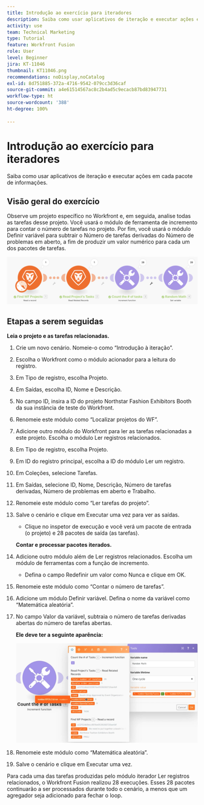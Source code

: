 ```yaml
---
title: Introdução ao exercício para iteradores
description: Saiba como usar aplicativos de iteração e executar ações em cada pacote de informações.
activity: use
team: Technical Marketing
type: Tutorial
feature: Workfront Fusion
role: User
level: Beginner
jira: KT-11046
thumbnail: KT11046.png
recommendations: noDisplay,noCatalog
exl-id: 8d751885-372a-4716-9542-079cc3d36caf
source-git-commit: a4e61514567ac8c2b4ad5c9ecacb87bd83947731
workflow-type: ht
source-wordcount: '388'
ht-degree: 100%

---
```


# Introdução ao exercício para iteradores

Saiba como usar aplicativos de iteração e executar ações em cada pacote de informações.

## Visão geral do exercício

Observe um projeto específico no Workfront e, em seguida, analise todas as tarefas desse projeto. Você usará o módulo de ferramenta de incremento para contar o número de tarefas no projeto. Por fim, você usará o módulo Definir variável para subtrair o Número de tarefas derivadas do Número de problemas em aberto, a fim de produzir um valor numérico para cada um dos pacotes de tarefas.

![Introdução aos iteradores - Imagem 1](../12-exercises/assets/introduction-to-iterators-walkthrough-1.png)

## Etapas a serem seguidas

**Leia o projeto e as tarefas relacionadas.**

1. Crie um novo cenário. Nomeie-o como “Introdução à iteração”.
1. Escolha o Workfront como o módulo acionador para a leitura do registro.
1. Em Tipo de registro, escolha Projeto.
1. Em Saídas, escolha ID, Nome e Descrição.
1. No campo ID, insira a ID do projeto Northstar Fashion Exhibitors Booth da sua instância de teste do Workfront.
1. Renomeie este módulo como “Localizar projetos do WF”.
1. Adicione outro módulo do Workfront para ler as tarefas relacionadas a este projeto. Escolha o módulo Ler registros relacionados.
1. Em Tipo de registro, escolha Projeto.
1. Em ID do registro principal, escolha a ID do módulo Ler um registro.
1. Em Coleções, selecione Tarefas.
1. Em Saídas, selecione ID, Nome, Descrição, Número de tarefas derivadas, Número de problemas em aberto e Trabalho.
1. Renomeie este módulo como “Ler tarefas do projeto”.
1. Salve o cenário e clique em Executar uma vez para ver as saídas.

   + Clique no inspetor de execução e você verá um pacote de entrada (o projeto) e 28 pacotes de saída (as tarefas).

   **Contar e processar pacotes iterados.**

1. Adicione outro módulo além de Ler registros relacionados. Escolha um módulo de ferramentas com a função de incremento.

   + Defina o campo Redefinir um valor como Nunca e clique em OK.

1. Renomeie este módulo como “Contar o número de tarefas”.
1. Adicione um módulo Definir variável. Defina o nome da variável como “Matemática aleatória”.
1. No campo Valor da variável, subtraia o número de tarefas derivadas abertas do número de tarefas abertas.

   **Ele deve ter a seguinte aparência:**

   ![Introdução aos iteradores - Imagem 2](../12-exercises/assets/introduction-to-iterators-walkthrough-2.png)

1. Renomeie este módulo como “Matemática aleatória”.
1. Salve o cenário e clique em Executar uma vez.

Para cada uma das tarefas produzidas pelo módulo iterador Ler registros relacionados, o Workfront Fusion realizou 28 execuções. Esses 28 pacotes continuarão a ser processados durante todo o cenário, a menos que um agregador seja adicionado para fechar o loop.
